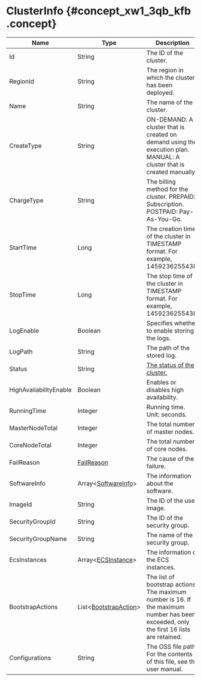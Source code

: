 # ClusterInfo {#concept_xw1_3qb_kfb .concept}

|Name|Type|Description|
|----|----|-----------|
|Id|String|The ID of the cluster.|
|RegionId|String|The region in which the cluster has been deployed.|
|Name|String |The name of the cluster.|
|CreateType|String|ON-DEMAND: A cluster that is created on demand using the execution plan. MANUAL: A cluster that is created manually.|
|ChargeType|String|The billing method for the cluster. PREPAID: Subscription. POSTPAID: Pay-As-You-Go.|
|StartTime|Long|The creation time of the cluster in TIMESTAMP format. For example, 1459236255438.|
|StopTime|Long|The stop time of the cluster in TIMESTAMP format. For example, 1459236255438.|
|LogEnable|Boolean|Specifies whether to enable storing the logs.|
|LogPath|String |The path of the stored log.|
|Status|String |[The status of the cluster.](../DNemapreduce1851503/EN-US_TP_18065.dita#concept_zkb_3cc_pfb)|
|HighAvailabilityEnable|Boolean|Enables or disables high availability.|
|RunningTime|Integer|Running time. Unit: seconds.|
|MasterNodeTotal|Integer|The total number of master nodes.|
|CoreNodeTotal|Integer|The total number of core nodes.|
|FailReason|[FailReason](EN-US_TP_18038.dita#concept_gct_ttb_kfb)|The cause of the failure.|
|SoftwareInfo|Array<[SoftwareInfo](EN-US_TP_18037.dita#concept_rpl_qtb_kfb)\>|The information about the software.|
|ImageId|String|The ID of the used image.|
|SecurityGroupId|String|The ID of the security group.|
|SecurityGroupName|String |The name of the security group.|
|EcsInstances|Array<[ECSInstance](EN-US_TP_18029.dita#concept_kfv_mqb_kfb)\>|The information of the ECS instances.|
|BootstrapActions|List<[BootstrapAction](EN-US_TP_18031.dita#concept_v4l_ksb_kfb)\>|The list of bootstrap actions. The maximum number is 16. If the maximum number has been exceeded, only the first 16 lists are retained.|
|Configurations|String|The OSS file path. For the contents of this file, see the user manual.|

